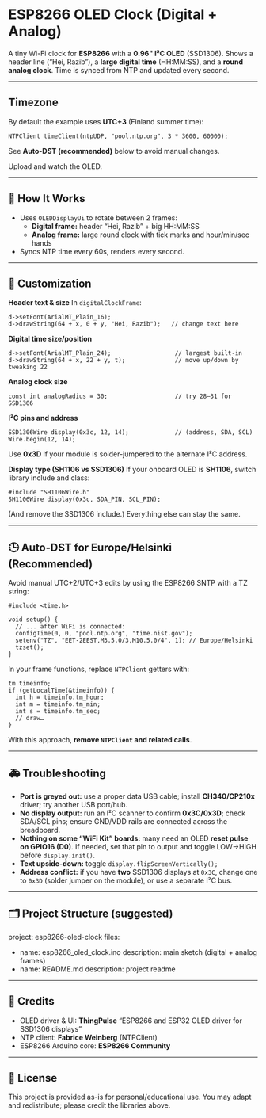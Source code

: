 # ESP8266 OLED Clock (Digital + Analog)

A tiny Wi-Fi clock for **ESP8266** with a **0.96" I²C OLED** (SSD1306).
Shows a header line (“Hei, Razib”), a **large digital time** (HH:MM:SS), and a **round analog clock**.
Time is synced from NTP and updated every second.

---

## Timezone

By default the example uses **UTC+3** (Finland summer time):

    NTPClient timeClient(ntpUDP, "pool.ntp.org", 3 * 3600, 60000);

See **Auto-DST (recommended)** below to avoid manual changes.

Upload and watch the OLED.

---

## 🧾 How It Works

- Uses `OLEDDisplayUi` to rotate between 2 frames:
  - **Digital frame:** header “Hei, Razib” + big HH:MM:SS
  - **Analog frame:** large round clock with tick marks and hour/min/sec hands
- Syncs NTP time every 60s, renders every second.

---

## 🧩 Customization

**Header text & size**
In `digitalClockFrame`:

    d->setFont(ArialMT_Plain_16);
    d->drawString(64 + x, 0 + y, "Hei, Razib");   // change text here

**Digital time size/position**

    d->setFont(ArialMT_Plain_24);                  // largest built-in
    d->drawString(64 + x, 22 + y, t);              // move up/down by tweaking 22

**Analog clock size**

    const int analogRadius = 30;                   // try 28–31 for SSD1306

**I²C pins and address**

    SSD1306Wire display(0x3c, 12, 14);             // (address, SDA, SCL)
    Wire.begin(12, 14);

Use **0x3D** if your module is solder-jumpered to the alternate I²C address.

**Display type (SH1106 vs SSD1306)**
If your onboard OLED is **SH1106**, switch library include and class:

    #include "SH1106Wire.h"
    SH1106Wire display(0x3c, SDA_PIN, SCL_PIN);

(And remove the SSD1306 include.) Everything else can stay the same.

---

## 🕒 Auto-DST for Europe/Helsinki (Recommended)

Avoid manual UTC+2/UTC+3 edits by using the ESP8266 SNTP with a TZ string:

    #include <time.h>

    void setup() {
      // ... after WiFi is connected:
      configTime(0, 0, "pool.ntp.org", "time.nist.gov");
      setenv("TZ", "EET-2EEST,M3.5.0/3,M10.5.0/4", 1); // Europe/Helsinki
      tzset();
    }

In your frame functions, replace `NTPClient` getters with:

    tm timeinfo;
    if (getLocalTime(&timeinfo)) {
      int h = timeinfo.tm_hour;
      int m = timeinfo.tm_min;
      int s = timeinfo.tm_sec;
      // draw…
    }

With this approach, **remove `NTPClient` and related calls**.

---

## 🚑 Troubleshooting

- **Port is greyed out:** use a proper data USB cable; install **CH340/CP210x** driver; try another USB port/hub.
- **No display output:** run an I²C scanner to confirm **0x3C/0x3D**; check SDA/SCL pins; ensure GND/VDD rails are connected across the breadboard.
- **Nothing on some “WiFi Kit” boards:** many need an OLED **reset pulse on GPIO16 (D0)**. If needed, set that pin to output and toggle LOW→HIGH before `display.init()`.
- **Text upside-down:** toggle `display.flipScreenVertically();`
- **Address conflict:** if you have **two** SSD1306 displays at `0x3C`, change one to `0x3D` (solder jumper on the module), or use a separate I²C bus.

---

## 🗂️ Project Structure (suggested)

project: esp8266-oled-clock
files:
  - name: esp8266_oled_clock.ino
    description: main sketch (digital + analog frames)
  - name: README.md
    description: project readme


---

## 📝 Credits

- OLED driver & UI: **ThingPulse** “ESP8266 and ESP32 OLED driver for SSD1306 displays”
- NTP client: **Fabrice Weinberg** (NTPClient)
- ESP8266 Arduino core: **ESP8266 Community**

---

## 🪪 License

This project is provided as-is for personal/educational use.
You may adapt and redistribute; please credit the libraries above.
